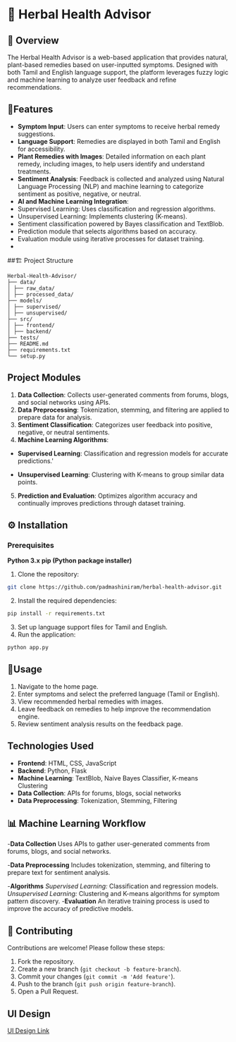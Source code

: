 # 🌿 Herbal Health Advisor
## 📝 Overview
The Herbal Health Advisor is a web-based application that provides natural, plant-based remedies based on user-inputted symptoms. Designed with both Tamil and English language support, the platform leverages fuzzy logic and machine learning to analyze user feedback and refine recommendations.
## 🌟Features
- **Symptom Input**: Users can enter symptoms to receive herbal remedy suggestions.
- **Language Support**: Remedies are displayed in both Tamil and English for accessibility.
- **Plant Remedies with Images**: Detailed information on each plant remedy, including 
images, to help users identify and understand treatments.
- **Sentiment Analysis**: Feedback is collected and analyzed using Natural Language 
Processing (NLP) and machine learning to categorize sentiment as positive, negative, or 
neutral.
- **AI and Machine Learning Integration**:
 - Supervised Learning: Uses classification and regression algorithms.
 - Unsupervised Learning: Implements clustering (K-means).
 - Sentiment classification powered by Bayes classification and TextBlob.
 - Prediction module that selects algorithms based on accuracy.
 - Evaluation module using iterative processes for dataset training.
 - 
##🏗️ Project Structure
```
Herbal-Health-Advisor/
├── data/
│ ├── raw_data/
│ ├── processed_data/
├── models/
│ ├── supervised/
│ ├── unsupervised/
├── src/
│ ├── frontend/
│ ├── backend/
├── tests/
├── README.md
├── requirements.txt
└── setup.py
```
## Project Modules
1. **Data Collection**: Collects user-generated comments from forums, blogs, and social 
networks using APIs.
2. **Data Preprocessing**: Tokenization, stemming, and filtering are applied to prepare data 
for analysis.
3. **Sentiment Classification**: Categorizes user feedback into positive, negative, or neutral 
sentiments.
4. **Machine Learning Algorithms**:
 - **Supervised Learning**: Classification and regression models for accurate predictions.'

 - **Unsupervised Learning**: Clustering with K-means to group similar data points.
5. **Prediction and Evaluation**: Optimizes algorithm accuracy and continually improves 
predictions through dataset training.
## ⚙️ Installation
### Prerequisites
**Python 3.x**
**pip (Python package installer)**
1. Clone the repository:
 ```bash
 git clone https://github.com/padmashiniram/herbal-health-advisor.git
 ```
2. Install the required dependencies:
 ```bash
 pip install -r requirements.txt
 ```
3. Set up language support files for Tamil and English.
4. Run the application:
 ```bash
 python app.py
 ```
## 🚀Usage
1. Navigate to the home page.
2. Enter symptoms and select the preferred language (Tamil or English).
3. View recommended herbal remedies with images.
4. Leave feedback on remedies to help improve the recommendation engine.
5. Review sentiment analysis results on the feedback page.
## Technologies Used
- **Frontend**: HTML, CSS, JavaScript
- **Backend**: Python, Flask
- **Machine Learning**: TextBlob, Naive Bayes Classifier, K-means Clustering
- **Data Collection**: APIs for forums, blogs, social networks
- **Data Preprocessing**: Tokenization, Stemming, Filtering
## 📊 Machine Learning Workflow
-**Data Collection**
Uses APIs to gather user-generated comments from forums, blogs, and social networks.

-**Data Preprocessing**
Includes tokenization, stemming, and filtering to prepare text for sentiment analysis.

-**Algorithms**
*Supervised Learning:* Classification and regression models.
*Unsupervised Learning:* Clustering and K-means algorithms for symptom pattern discovery.
-**Evaluation**
An iterative training process is used to improve the accuracy of predictive models.
  
## 🤝 Contributing
Contributions are welcome! Please follow these steps:
1. Fork the repository.
2. Create a new branch (`git checkout -b feature-branch`).
3. Commit your changes (`git commit -m 'Add feature'`).
4. Push to the branch (`git push origin feature-branch`).
5. Open a Pull Request.
   
## UI Design

[UI Design Link](https://www.figma.com/proto/mKPB6rzTy1W84v6ggHBmIc/HERBAL-HEALTH-ADVISOR?type=design&node-id=10-8&t=jhLjq7iFMc2bqXXP-1&scaling=scale-down&page-id=0%3A1&starting-point-node-id=10%3A8&show-proto-sidebar=1&mode=design)


